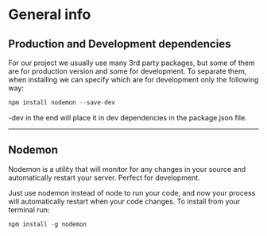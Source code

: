 # General info

## Production and Development dependencies

For our project we usually use many 3rd party packages, but some of them are for production version and some for development.
To separate them, when installing we can specify which are for development only the following way:

```javascript
npm install nodemon --save-dev
```
-dev in the end will place it in dev dependencies in the package.json file.

---

## Nodemon

Nodemon is a utility that will monitor for any changes in your source and automatically restart your server. Perfect for development.

Just use nodemon instead of node to run your code, and now your process will automatically restart when your code changes. To install from your terminal run:

```javascript
npm install -g nodemon
```
